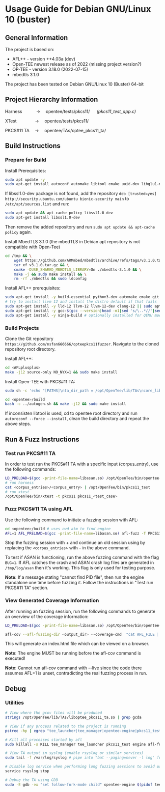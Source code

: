 # Usage Guide for Debian GNU/Linux 10 (buster)

## General Information

The project is based on:
* AFL++ - version ++4.03a (dev)
* Open-TEE newest release as of 2022 (missing project version?)
* OP-TEE - version 3.18.0 (2022-07-15)
* mbedtls 3.1.0

The project has been tested on Debian GNU/Linux 10 (Buster) 64-bit

## Project Hierarchy Information

Harness  &emsp;&emsp;&emsp;&rarr;&emsp; opentee/tests/pkcs11/ &emsp; *(pkcs11_test_app.c)*

XTest &emsp;&emsp;&emsp;&emsp;&rarr;&emsp; opentee/tests/pkcs11/

PKCS#11 TA &emsp;&rarr;&emsp; opentee/TAs/optee_pkcs11_ta/

## Build Instructions

### Prepare for Build

Install Prerequisites:

```bash
sudo apt update -y
sudo apt-get install autoconf automake libtool cmake uuid-dev libglu1-mesa-dev libelf-dev mesa-common-dev build-essential wget git pkg-config libfuse-dev libssl1.0-dev
```

If libssl1.0-dev package is not found, add the repository ```deb [trusted=yes] http://security.ubuntu.com/ubuntu bionic-security main``` to ```/etc/apt/sources.list``` and run:

```bash
sudo apt update && apt-cache policy libssl1.0-dev
sudo apt-get install libssl1.0-dev
```

Then remove the added repository and run ```sudo apt update && apt-cache policy``` again. 

Install MbedTLS 3.1.0 (the mbedTLS in Debian apt repository is not compatible with Open-Tee)

```bash
cd /tmp && \
	wget https://github.com/ARMmbed/mbedtls/archive/refs/tags/v3.1.0.tar.gz && \
    tar xf v3.1.0.tar.gz && \
    cmake -DUSE_SHARED_MBEDTLS_LIBRARY=On ./mbedtls-3.1.0 && \
    make -j && sudo make install && \
    rm -rf ./mbedtls && sudo ldconfig
```

Install AFL++ prerequisites:

```bash
sudo apt-get install -y build-essential python3-dev automake cmake git flex bison libglib2.0-dev libpixman-1-dev python3-setuptools cargo libgtk-3-dev
# try to install llvm 12 and install the distro default if that fails
sudo apt-get install -y lld-12 llvm-12 llvm-12-dev clang-12 || sudo apt-get install -y lld llvm llvm-dev clang
sudo apt-get install -y gcc-$(gcc --version|head -n1|sed 's/\..*//'|sed 's/.* //')-plugin-dev libstdc++-$(gcc --version|head -n1|sed 's/\..*//'|sed 's/.* //')-dev
sudo apt-get install -y ninja-build # optionally installed for QEMU mode
```

### Build Projects

Clone the Git repository `https://github.com/nsfan666666/opteepkcs11fuzzer`. Navigate to the cloned repository root directory.

Install AFL++:

```bash
cd <AFLplusplus>
make -j12 source-only NO_NYX=1 && sudo make install
```

Install Open-TEE with PKCS#11 TA:

```bash
sudo sh -c 'echo "[PATHS]\nta_dir_path = /opt/OpenTee/lib/TAs\ncore_lib_path = /opt/OpenTee/lib\nopentee_bin = /opt/OpenTee/bin/opentee-engine\nsubprocess_manager = libManagerApi.so\nsubprocess_launcher = libLauncherApi.so" > /etc/opentee.conf'

cd <opentee>/build
bash -c ../autogen.sh && make -j12 && sudo make install 
```

If inconsisten libtool is used, cd to opentee root directory and run ```autoreconf --force --install```, clean the build directory and repeat the above steps.

## Run & Fuzz Instructions

### Test run PKCS#11 TA

In order to test run the PKCS#11 TA with a specific input (corpus_entry), use the following commands: 

```bash
LD_PRELOAD=$(gcc -print-file-name=libasan.so) /opt/OpenTee/bin/opentee-engine -f 
# run harness
cat <corpus_entries>/<corpus_entry> | /opt/OpenTee/bin/pkcs11_test 
# run xtest
/opt/OpenTee/bin/xtest -t pkcs11 pkcs11_<test_case> 
```

### Fuzz PKCS#11 TA using AFL

Use the following command to initiate a fuzzing session with AFL:

```bash
cd <opentee>/build # uses cwd atm to find engine
AFL=1 AFL_PRELOAD=$(gcc -print-file-name=libasan.so) afl-fuzz -T PKCS11 -D -t <timeout_ms> -i <corpus_entries> -o <opentee>/out -- /opt/OpenTee/bin/pkcs11_test
```

Stop the fuzzing session with <CTRL>+<C> and continue an old session using by replacing the `<corpus_entries>` with `-` in the above command.

To test if ASAN is functioning, run the above fuzzing command with the flag ```BUG=1```. If AFL catches the crash and ASAN crash log files are generated in ```/tmp/log/asan``` then it's working. This flag is only used for testing purpose.

**Note:** If a message stating "cannot find PID file", then run the engine standalone one time before fuzzing it. Follow the instructions in "Test run PKCS#11 TA" section.


### View Generated Coverage Information

After running an fuzzing session, run the following commands to generate an overview of the coverage information:

```bash
LD_PRELOAD=$(gcc -print-file-name=libasan.so) /opt/OpenTee/bin/opentee-engine -f

afl-cov --afl-fuzzing-dir <output_dir> --coverage-cmd  "cat AFL_FILE | LD_PRELOAD=$(gcc -print-file-name=libasan.so) /opt/OpenTee/bin/pkcs11_test" --code-dir <opentee> --overwrite
```

This will generate an index.html file which can be viewed on a browser. 

**Note:** The engine MUST be running before the afl-cov command is executed!

**Note:** Cannot run afl-cov command with --live since the code there assumes AFL=1 is unset, contradicting the real fuzzing process in run.



## Debug

### Utilities

```bash
# View where the gcov files will be produced
strings /opt/OpenTee/lib/TAs/liboptee_pkcs11_ta.so | grep gcda 

# View if any process related to the project is running
pstree -hp | egrep "tee_launcher|tee_manager|opentee-engine|pkcs11_test" 

# Kill all processes started by afl
sudo killall -s KILL tee_manager tee_launcher pkcs11_test engine afl-fuzz opentee-engine

# View TA output in syslog (enable rsyslog or similar services)
sudo tail -f /var/log/syslog # pipe into "bat --paging=never -l log" for prettier output 

# Disable log service when performing long fuzzing sessions to avoid using up the disk
service rsyslog stop

# Debug the TA using GDB
sudo -E gdb -ex "set follow-fork-mode child" opentee-engine $(pidof tee_launcher)
```
